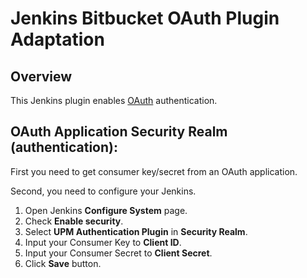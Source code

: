 Jenkins Bitbucket OAuth Plugin Adaptation
============================

Overview
--------
This Jenkins plugin enables [OAuth](http://oauth.net) authentication.

OAuth Application Security Realm (authentication):
--------------------------------------------

First you need to get consumer key/secret from an OAuth application.

Second, you need to configure your Jenkins.

1. Open Jenkins **Configure System** page.
2. Check **Enable security**.
3. Select **UPM Authentication Plugin** in **Security Realm**.
4. Input your Consumer Key to **Client ID**.
5. Input your Consumer Secret to **Client Secret**.
6. Click **Save** button.
